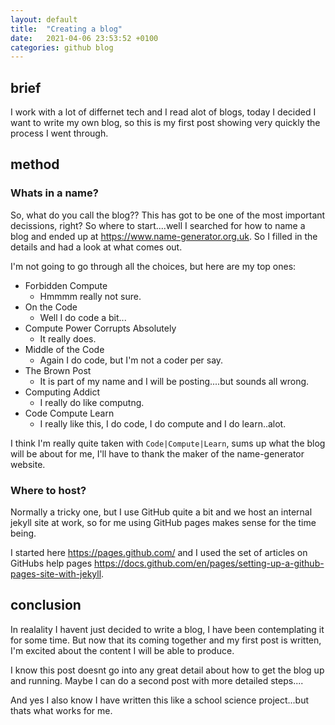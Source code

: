 ```yaml
---
layout: default
title:  "Creating a blog"
date:   2021-04-06 23:53:52 +0100
categories: github blog
---
```

## brief

I work with a lot of differnet tech and I read alot of blogs, today I decided I want to write my own blog, so this is my first post showing very quickly the process I went through.

## method

### Whats in a name?

So, what do you call the blog?? This has got to be one of the most important decissions, right? So where to start....well I searched for how to name a blog and ended up at <https://www.name-generator.org.uk>. So I filled in the details and had a look at what comes out.

I'm not going to go through all the choices, but here are my top ones:

- Forbidden Compute
  - Hmmmm really not sure.
- On the Code
  - Well I do code a bit...
- Compute Power Corrupts Absolutely
  - It really does.
- Middle of the Code
  - Again I do code, but I'm not a coder per say.
- The Brown Post
  - It is part of my name and I will be posting....but sounds all wrong.
- Computing Addict
  - I really do like computng.
- Code Compute Learn
  - I really like this, I do code, I do compute and I do learn..alot.

I think I'm really quite taken with `Code|Compute|Learn`, sums up what the blog will be about for me, I'll have to thank the maker of the name-generator website.

### Where to host?

Normally a tricky one, but I use GitHub quite a bit and we host an internal jekyll site at work, so for me using GitHub pages makes sense for the time being.

I started here <https://pages.github.com/> and I used the set of articles on GitHubs help pages <https://docs.github.com/en/pages/setting-up-a-github-pages-site-with-jekyll>.

## conclusion

In realality I havent just decided to write a blog, I have been contemplating it for some time. But now that its coming together and my first post is written, I'm excited about the content I will be able to produce.

I know this post doesnt go into any great detail about how to get the blog up and running. Maybe I can do a second post with more detailed steps....

And yes I also know I have written this like a school science project...but thats what works for me.
